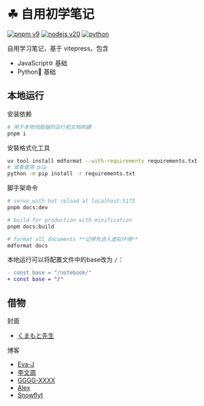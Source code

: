 # ☘ 自用初学笔记

[![pnpm v9](https://img.shields.io/badge/maintained%20with-pnpm%209.0-cc00ff.svg?style=for-the-badge&logo=pnpm)](https://pnpm.io/)
[![nodejs v20](https://img.shields.io/badge/Node.js-v20.17.0-026e00.svg?style=for-the-badge&logo=nodedotjs)](https://nodejs.org/)
[![python](https://img.shields.io/badge/python-3.12.6-ffd343.svg?style=for-the-badge&logo=python)](https://www.python.org/)

自用学习笔记，基于 vitepress，包含

- JavaScript✡️ 基础
- Python🐍 基础

## 本地运行

安装依赖

```bash
# 用于本地伺服器的运行和文档构建
pnpm i
```

安裝格式化工具

```bash
uv tool install mdformat --with-requirements requirements.txt
# 或者使用 pip
python -m pip install -r requirements.txt
```

脚手架命令

```bash
# serve with hot reload at localhost:5173
pnpm docs:dev

# build for production with minification
pnpm docs:build

# format all documents **记得先进入虚拟环境**
mdformat docs
```

本地运行可以将配置文件中的base改为 `/`：

```diff
- const base = "/notebook/"
+ const base = "/"
```

## 借物

封面

- [くまもと先生](https://twitter.com/skmmt3?s=20&t=ltroPB3CFkNcqhtvoZvyRw)

博客

- [Eva-J](https://www.cnblogs.com/Eva-J/p/7277026.html)
- [李文周](https://www.cnblogs.com/liwenzhou/p/9959979.html)
- [GGGG-XXXX](https://www.cnblogs.com/GGGG-XXXX/p/9564651.html)
- [Alex](https://www.cnblogs.com/alex3714/articles/5760582.html)
- [Snowflyt](https://www.zhihu.com/people/wo-mo-mo-kan-ni-zhuang-bi)
